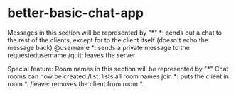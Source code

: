 # better-basic-chat-app

 Messages in this section will be represented by "*"
*: sends out a chat to the rest of the clients, except for to the client itself (doesn't echo the message back)
@username *: sends a private message to the requestedusername
/quit: leaves the server

Special feature: 
Room names in this section will be represented by "*"
Chat rooms can now be created
/list: lists all room names
join *: puts the client in room *.
/leave: removes the client from room *.